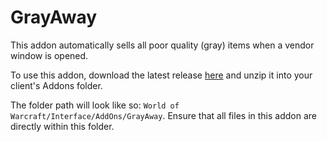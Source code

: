 # GrayAway

This addon automatically sells all poor quality (gray) items when a vendor window is opened.

To use this addon, download the latest release [here](https://github.com/Harubex/GrayAway/releases) and unzip it into your client's Addons folder. 

The folder path will look like so: ```World of Warcraft/Interface/AddOns/GrayAway```. Ensure that all files in this addon are directly within this folder.
